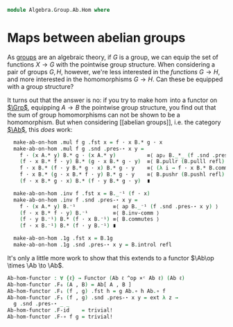 <!--
```agda
open import Algebra.Group.Ab
open import Algebra.Group

open import Cat.Displayed.Univalence.Thin
open import Cat.Instances.Product
open import Cat.Displayed.Total
open import Cat.Prelude
```
-->

```agda
module Algebra.Group.Ab.Hom where
```

# Maps between abelian groups

<!--
```agda
open is-group-hom
open ∫Hom
```
-->

As [groups] are an algebraic theory, if $G$ is a group, we can equip the
set of functions $X \to G$ with the pointwise group structure. When
considering a pair of groups $G, H$, however, we're less interested in
the _functions_ $G \to H$, and more interested in the homomorphisms $G
\to H$. Can these be equipped with a group structure?

[groups]: Algebra.Group.html

It turns out that the answer is no: if you try to make $\hom$ into a
functor on [$\Grp$], equipping $A \to B$ the pointwise group structure,
you find out that the sum of group homomorphisms can not be shown to be
a homomorphism. But when considering [[abelian groups]], i.e. the category
[$\Ab$], this _does_ work:

[$\Grp$]: Algebra.Group.Cat.Base.html
[$\Ab$]: Algebra.Group.Ab.html

<!--
```agda
Abelian-group-on-hom
  : ∀ {ℓ} (A B : Abelian-group ℓ)
  → Abelian-group-on (Ab.Hom A B)
Abelian-group-on-hom A B = to-abelian-group-on make-ab-on-hom module Hom-ab where
  open make-abelian-group
  private
    module B = Abelian-group-on (B .snd)
    module A = Abelian-group-on (A .snd)

  make-ab-on-hom : make-abelian-group (Ab.Hom A B)
  make-ab-on-hom .ab-is-set = Ab.Hom-set _ _
```
-->

```agda
  make-ab-on-hom .mul f g .fst x = f · x B.* g · x
  make-ab-on-hom .mul f g .snd .pres-⋆ x y =
    f · (x A.* y) B.* g · (x A.* y)          ≡⟨ ap₂ B._*_ (f .snd .pres-⋆ x y) (g .snd .pres-⋆ x y) ⟩
    (f · x B.* f · y) B.* (g · x B.* g · y)  ≡⟨ B.pullr (B.pulll refl)  ⟩
    f · x B.* (f · y B.* g · x) B.* g · y    ≡⟨ (λ i → f · x B.* B.commutes {x = f · y} {y = g · x} i B.* (g · y)) ⟩
    f · x B.* (g · x B.* f · y) B.* g · y    ≡⟨ B.pushr (B.pushl refl) ⟩
    (f · x B.* g · x) B.* (f · y B.* g · y)  ∎

  make-ab-on-hom .inv f .fst x = B._⁻¹ (f · x)
  make-ab-on-hom .inv f .snd .pres-⋆ x y =
    f · (x A.* y) B.⁻¹            ≡⟨ ap B._⁻¹ (f .snd .pres-⋆ x y) ⟩
    (f · x B.* f · y) B.⁻¹        ≡⟨ B.inv-comm ⟩
    (f · y B.⁻¹) B.* (f · x B.⁻¹) ≡⟨ B.commutes ⟩
    (f · x B.⁻¹) B.* (f · y B.⁻¹) ∎

  make-ab-on-hom .1g .fst x = B.1g
  make-ab-on-hom .1g .snd .pres-⋆ x y = B.introl refl
```

<!--
```agda
  make-ab-on-hom .idl x       = ext λ x → B.idl
  make-ab-on-hom .assoc x y z = ext λ _ → B.associative
  make-ab-on-hom .invl x      = ext λ x → B.inversel
  make-ab-on-hom .comm x y    = ext λ x → B.commutes

open Functor

Ab[_,_] : ∀ {ℓ} → Abelian-group ℓ → Ab.Ob → Ab.Ob
∣ Ab[ A , B ] .fst ∣ = _
Ab[ A , B ] .fst .is-tr = Ab.Hom-set A B
Ab[ A , B ] .snd = Abelian-group-on-hom A B
```
-->

It's only a little more work to show that this extends to a functor
$\Ab\op \times \Ab \to \Ab$.

```agda
Ab-hom-functor : ∀ {ℓ} → Functor (Ab ℓ ^op ×ᶜ Ab ℓ) (Ab ℓ)
Ab-hom-functor .F₀ (A , B) = Ab[ A , B ]
Ab-hom-functor .F₁ (f , g) .fst h = g Ab.∘ h Ab.∘ f
Ab-hom-functor .F₁ (f , g) .snd .pres-⋆ x y = ext λ z →
  g .snd .pres-⋆ _ _
Ab-hom-functor .F-id    = trivial!
Ab-hom-functor .F-∘ f g = trivial!
```
